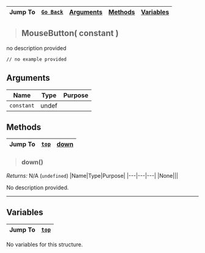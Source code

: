 |Jump To|[`Go Back`]()|[Arguments](#arguments)|[Methods](#methods)|[Variables](#variables)|
|---|---|---|---|---|
>## MouseButton( constant )
no description provided
```GML
// no example provided
```
## Arguments
|Name|Type|Purpose|
|---|---|---|
|`constant`|undef||
## Methods
|Jump To|[`top`](#)|[down](#down)|
|---|---|---|
> ### down()
*Returns:* N/A (`undefined`)
|Name|Type|Purpose|
|---|---|---|
|None|||

No description provided.
***
## Variables
|Jump To|[`top`](#)|
|---|---|

No variables for this structure.

